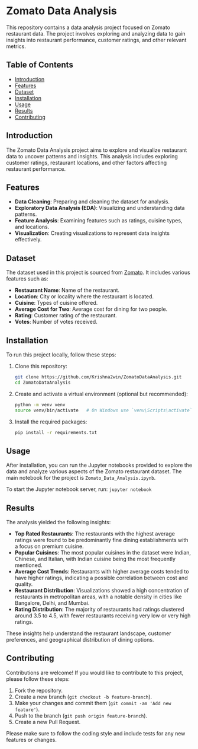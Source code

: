 # Zomato Data Analysis

This repository contains a data analysis project focused on Zomato restaurant data. The project involves exploring and analyzing data to gain insights into restaurant performance, customer ratings, and other relevant metrics.

## Table of Contents
- [Introduction](#introduction)
- [Features](#features)
- [Dataset](#dataset)
- [Installation](#installation)
- [Usage](#usage)
- [Results](#results)
- [Contributing](#contributing)

## Introduction

The Zomato Data Analysis project aims to explore and visualize restaurant data to uncover patterns and insights. This analysis includes exploring customer ratings, restaurant locations, and other factors affecting restaurant performance.

## Features

- **Data Cleaning**: Preparing and cleaning the dataset for analysis.
- **Exploratory Data Analysis (EDA)**: Visualizing and understanding data patterns.
- **Feature Analysis**: Examining features such as ratings, cuisine types, and locations.
- **Visualization**: Creating visualizations to represent data insights effectively.

## Dataset

The dataset used in this project is sourced from [Zomato](https://www.zomato.com). It includes various features such as:

- **Restaurant Name**: Name of the restaurant.
- **Location**: City or locality where the restaurant is located.
- **Cuisine**: Types of cuisine offered.
- **Average Cost for Two**: Average cost for dining for two people.
- **Rating**: Customer rating of the restaurant.
- **Votes**: Number of votes received.

## Installation

To run this project locally, follow these steps:

1. Clone this repository:
   ```bash
   git clone https://github.com/Krishna2win/ZomatoDataAnalysis.git
   cd ZomatoDataAnalysis
2. Create and activate a virtual environment (optional but recommended):
   ```bash
   python -m venv venv
   source venv/bin/activate   # On Windows use `venv\Scripts\activate`
3. Install the required packages:
   ```bash
   pip install -r requirements.txt

## Usage

After installation, you can run the Jupyter notebooks provided to explore the data and analyze various aspects of the Zomato restaurant dataset. The main notebook for the project is `Zomato_Data_Analysis.ipynb`.

To start the Jupyter notebook server, run:
    `jupyter notebook`

## Results

The analysis yielded the following insights:

- **Top Rated Restaurants**: The restaurants with the highest average ratings were found to be predominantly fine dining establishments with a focus on premium cuisine.
- **Popular Cuisines**: The most popular cuisines in the dataset were Indian, Chinese, and Italian, with Indian cuisine being the most frequently mentioned.
- **Average Cost Trends**: Restaurants with higher average costs tended to have higher ratings, indicating a possible correlation between cost and quality.
- **Restaurant Distribution**: Visualizations showed a high concentration of restaurants in metropolitan areas, with a notable density in cities like Bangalore, Delhi, and Mumbai.
- **Rating Distribution**: The majority of restaurants had ratings clustered around 3.5 to 4.5, with fewer restaurants receiving very low or very high ratings.

These insights help understand the restaurant landscape, customer preferences, and geographical distribution of dining options.

## Contributing

Contributions are welcome! If you would like to contribute to this project, please follow these steps:

1. Fork the repository.
2. Create a new branch (`git checkout -b feature-branch`).
3. Make your changes and commit them (`git commit -am 'Add new feature'`).
4. Push to the branch (`git push origin feature-branch`).
5. Create a new Pull Request.

Please make sure to follow the coding style and include tests for any new features or changes.
